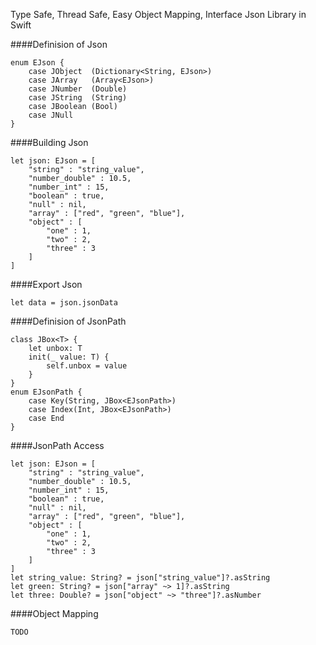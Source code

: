 Type Safe, Thread Safe, Easy Object Mapping, Interface Json Library in Swift

####Definision of Json
```
enum EJson {
    case JObject  (Dictionary<String, EJson>)
    case JArray   (Array<EJson>)
    case JNumber  (Double)
    case JString  (String)
    case JBoolean (Bool)
    case JNull
}
```
####Building Json
```
let json: EJson = [
    "string" : "string_value",
    "number_double" : 10.5,
    "number_int" : 15,
    "boolean" : true,
    "null" : nil,
    "array" : ["red", "green", "blue"],
    "object" : [
        "one" : 1,
        "two" : 2,
        "three" : 3
    ]
]
```

####Export Json
```
let data = json.jsonData
```
####Definision of JsonPath
```
class JBox<T> {
    let unbox: T
    init(_ value: T) {
        self.unbox = value
    }
}
enum EJsonPath {
    case Key(String, JBox<EJsonPath>)
    case Index(Int, JBox<EJsonPath>)
    case End
}
```
####JsonPath Access
```
let json: EJson = [
    "string" : "string_value",
    "number_double" : 10.5,
    "number_int" : 15,
    "boolean" : true,
    "null" : nil,
    "array" : ["red", "green", "blue"],
    "object" : [
        "one" : 1,
        "two" : 2,
        "three" : 3
    ]
]
let string_value: String? = json["string_value"]?.asString
let green: String? = json["array" ~> 1]?.asString
let three: Double? = json["object" ~> "three"]?.asNumber
```

####Object Mapping
```
TODO
```


